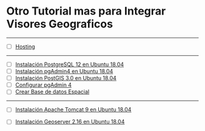# Otro Tutorial mas para Integrar Visores Geograficos
---
- [ ] [Hosting](https://github.com/fcortesz/fcortesz/blob/master/Hosting.md)
---
- [ ] [Instalación PostgreSQL 12 en Ubuntu 18.04](https://github.com/fcortesz/fcortesz/blob/master/Instalaci%C3%B3n%20PostgreSQL%2012%20en%20Ubuntu%2018.04.md)
- [ ] [Instalación pgAdmin4 en Ubuntu 18.04](https://github.com/fcortesz/fcortesz/blob/master/Instalaci%C3%B3n%20pgAdmin4%20en%20Ubuntu%2018.04.md)
- [ ] [Instalación PostGIS 3.0 en Ubuntu 18.04](https://github.com/fcortesz/fcortesz/blob/master/Instalaci%C3%B3n%20PostGIS%203.0%20en%20Ubuntu%2018.04.md)
- [ ] [Configurar pgAdmin 4](https://github.com/fcortesz/fcortesz/blob/master/Configurar%20pgAdmin%204.md)
- [ ] [Crear Base de datos Espacial](https://github.com/fcortesz/fcortesz/blob/master/Crear%20Base%20de%20datos%20Espacial.md)
---
- [ ] [Instalación Apache Tomcat 9 en Ubuntu 18.04](https://github.com/fcortesz/fcortesz/blob/master/Instalaci%C3%B3n%20Apache%20Tomcat%209%20en%20Ubuntu%2018.04.md)
- [ ] [Instalación Geoserver 2.16 en Ubuntu 18.04](https://github.com/fcortesz/fcortesz/blob/master/Instalaci%C3%B3n%20Geoserver%202.16%20en%20Ubuntu%2018.04.md)


